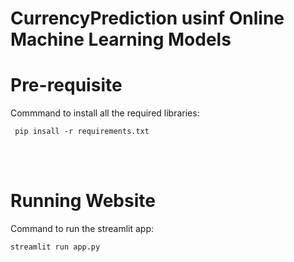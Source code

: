 # CurrencyPrediction usinf Online Machine Learning Models

<h1>Pre-requisite</h1>
Commmand to install all the required libraries:

<code> pip insall -r requirements.txt </code>

<br><br>
<h1>Running Website</h1>

Command to run the streamlit app:

<code>streamlit run app.py </code>
